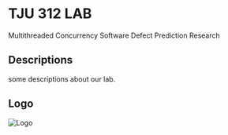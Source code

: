 # TJU 312 LAB  
Multithreaded Concurrency Software Defect Prediction Research  
  
  
## Descriptions  
some descriptions about our lab.  
  
## Logo  
![Logo](https://ss3.bdstatic.com/70cFv8Sh_Q1YnxGkpoWK1HF6hhy/it/u=1967269514,1656276583&fm=26&gp=0.jpg "实验室Logo")  
